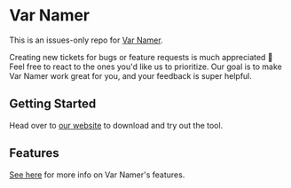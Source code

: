 # Var Namer

This is an issues-only repo for [Var Namer](https://varnamer.chat).

Creating new tickets for bugs or feature requests is much appreciated 🙂 Feel free to react to the ones you'd like us to prioritize. Our goal is to make Var Namer work great for you, and your feedback is super helpful.

## Getting Started

Head over to [our website](https://varnamer.chat/) to download and try out the tool.

## Features

[See here](https://varnamer.chat/#Features) for more info on Var Namer's features.
